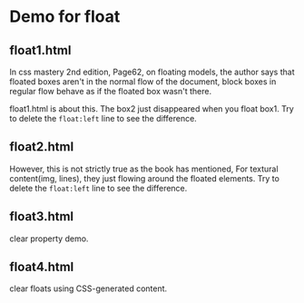 Demo for float
==============


float1.html
------------
In css mastery 2nd edition, Page62, on floating models,
the author says that floated boxes aren't in the normal flow
of the document, block boxes in regular flow behave as if the floated box wasn't there.

float1.html is about this. The box2 just disappeared when you float box1.
Try to delete the ``float:left`` line to see the difference. 



float2.html
------------
However, this is not strictly true as the book has mentioned,
For textural content(img, lines), they just flowing around the floated elements.
Try to delete the ``float:left`` line to see the difference. 


float3.html
------------
clear property demo.


float4.html
-----------
clear floats using CSS-generated content.
